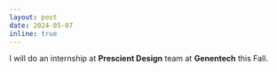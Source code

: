 ```yaml
---
layout: post
date: 2024-05-07
inline: true
---
```


I will do an internship at **Prescient Design** team at **Genentech** this Fall.
